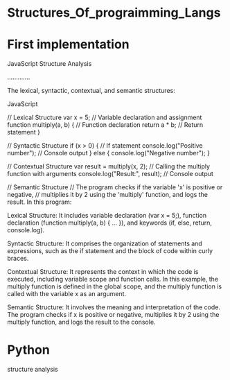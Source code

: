 # Structures_Of_prograimming_Langs
# First implementation 

JavaScript Structure Analysis

.............

The  lexical, syntactic, contextual, and semantic structures:

JavaScript 

// Lexical Structure
var x = 5; // Variable declaration and assignment
function multiply(a, b) { // Function declaration
  return a * b; // Return statement
}

// Syntactic Structure
if (x > 0) { // If statement
  console.log("Positive number"); // Console output
} else {
  console.log("Negative number");
}

// Contextual Structure
var result = multiply(x, 2); 
// Calling the multiply function with arguments
console.log("Result:", result); // Console output

// Semantic Structure
// The program checks if the variable 'x' is positive or negative,
// multiplies it by 2 using the 'multiply' function, and logs the result.
In this program:

Lexical Structure: It includes variable declaration (var x = 5;), function declaration (function multiply(a, b) { ... }), and keywords (if, else, return, console.log).

Syntactic Structure: It comprises the organization of statements and expressions, such as the if statement and the block of code within curly braces.

Contextual Structure: It represents the context in which the code is executed, including variable scope and function calls. In this example, the multiply function is defined in the global scope, and the multiply function is called with the variable x as an argument.

Semantic Structure: It involves the meaning and interpretation of the code. The program checks if x is positive or negative, multiplies it by 2 using the multiply function, and logs the result to the console.
# Python
structure analysis

